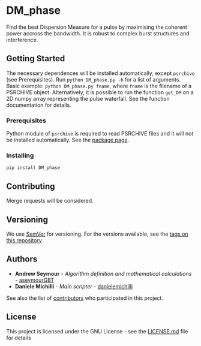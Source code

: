 # DM_phase

Find the best Dispersion Measure for a pulse by maximising the coherent power accross the bandwidth. 
It is robust to complex burst structures and interference.

## Getting Started

The necessary dependences will be installed automatically, except `psrchive` (see Prerequisites).
Run `python DM_phase.py -h` for a list of arguments.
Basic example: `python DM_phase.py fname`, where `fname` is the filename of a PSRCHIVE object.
Alternatively, it is possible to run the function `get_DM` on a 2D numpy array representing the pulse waterfall.
See the function documentation for details.

### Prerequisites

Python module of `psrchive` is required to read PSRCHIVE files and it will not be installed automatically. See the [package page](http://psrchive.sourceforge.net/manuals/python/).

### Installing

```
pip install DM_phase
```

## Contributing

Merge requests will be considered.

## Versioning

We use [SemVer](http://semver.org/) for versioning. For the versions available, see the [tags on this repository](https://github.com/danielemichilli/DM_phase/tags). 

## Authors

* **Andrew Seymour** - *Algorithm definition and mathematical calculations* - [aseymourGBT](https://github.com/aseymourGBT)
* **Daniele Michilli** - *Main scripter* - [danielemichilli](https://github.com/danielemichilli)

See also the list of [contributors](https://github.com/danielemichilli/DM_phase/contributors) who participated in this project.

## License

This project is licensed under the GNU License - see the [LICENSE.md](LICENSE.md) file for details

